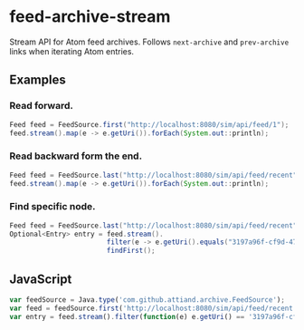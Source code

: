 # feed-archive-stream

Stream API for Atom feed archives. Follows `next-archive` and `prev-archive` links when iterating Atom entries.

## Examples

### Read forward.

```java
Feed feed = FeedSource.first("http://localhost:8080/sim/api/feed/1");
feed.stream().map(e -> e.getUri()).forEach(System.out::println);
```

### Read backward form the end.

```java
Feed feed = FeedSource.last("http://localhost:8080/sim/api/feed/recent");
feed.stream().map(e -> e.getUri()).forEach(System.out::println);
```
### Find specific node.

```java
Feed feed = FeedSource.last("http://localhost:8080/sim/api/feed/recent");
Optional<Entry> entry = feed.stream().
                        filter(e -> e.getUri().equals("3197a96f-cf9d-4791-ba3b-cafe2d02e9f2")).
                        findFirst();
```

## JavaScript

```javascript
var feedSource = Java.type('com.github.attiand.archive.FeedSource');
var feed = feedSource.first('http://localhost:8080/sim/api/feed/recent');
var entry = feed.stream().filter(function(e) e.getUri() == '3197a96f-cf9d-4791-ba3b-cafe2d02e9f2').findFirst();
```
